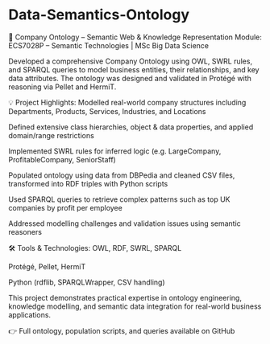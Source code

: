# Data-Semantics-Ontology
🏢 Company Ontology – Semantic Web & Knowledge Representation
Module: ECS7028P – Semantic Technologies | MSc Big Data Science

Developed a comprehensive Company Ontology using OWL, SWRL rules, and SPARQL queries to model business entities, their relationships, and key data attributes. The ontology was designed and validated in Protégé with reasoning via Pellet and HermiT.

💡 Project Highlights:
Modelled real-world company structures including Departments, Products, Services, Industries, and Locations

Defined extensive class hierarchies, object & data properties, and applied domain/range restrictions

Implemented SWRL rules for inferred logic (e.g. LargeCompany, ProfitableCompany, SeniorStaff)

Populated ontology using data from DBPedia and cleaned CSV files, transformed into RDF triples with Python scripts

Used SPARQL queries to retrieve complex patterns such as top UK companies by profit per employee

Addressed modelling challenges and validation issues using semantic reasoners

🛠 Tools & Technologies:
OWL, RDF, SWRL, SPARQL

Protégé, Pellet, HermiT

Python (rdflib, SPARQLWrapper, CSV handling)

This project demonstrates practical expertise in ontology engineering, knowledge modelling, and semantic data integration for real-world business applications.

👉 Full ontology, population scripts, and queries available on GitHub
